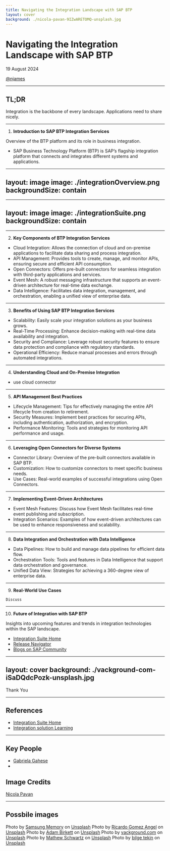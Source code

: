 ```yaml
---
title: Navigating the Integration Landscape with SAP BTP
layout: cover
background: ./nicola-pavan-9IZwARETOMQ-unsplash.jpg
---
```


# Navigating the Integration Landscape with SAP BTP
 19 August 2024

 [@njames]()


---

## TL;DR

Integration is the backbone of every landscape. Applications need to share nicely. 


<!--
Note:
In this talk we will look under the cover of SAP's Business Technology Platform (BTP) Integration Services. 

We will delve into the intricacies of SAP BTP, providing a comprehensive guide on how to effectively integrate cloud
and on-premise applications, manage APIs, and orchestrate data across diverse systems. 
We will explore real-world use cases, best practices, and the latest advancements in integration technology,
empowering your organization to achieve operational efficiency, scalability, and real-time data processing. 

Join us as we navigate the complexities of the integration landscape with SAP BTP.
-->

---

1. **Introduction to SAP BTP Integration Services**

Overview of the BTP platform and its role in business integration.

<v-clicks>

+ SAP Business Technology Platform (BTP) is SAP’s flagship integration platform that connects and integrates different systems and applications.

</v-clicks>


---
layout: image
image: ./integrationOverview.png
backgroundSize: contain
---

---
layout: image
image: ./integrationSuite.png
backgroundSize: contain
---

---

2. **Key Components of BTP Integration Services**


<v-clicks>

+ Cloud Integration: Allows the connection of cloud and on-premise applications to facilitate data sharing and process integration.
+ API Management: Provides tools to create, manage, and monitor APIs, ensuring secure and efficient API consumption.
+ Open Connectors: Offers pre-built connectors for seamless integration with third-party applications and services.
+ Event Mesh: A robust messaging infrastructure that supports an event-driven architecture for real-time data exchange.
+ Data Intelligence: Facilitates data integration, management, and orchestration, enabling a unified view of enterprise data.



</v-clicks>

<!--
Detailed exploration of Cloud Integration, API Management, Open Connectors, Event Mesh, and Data Intelligence.
-->


---



3. **Benefits of Using SAP BTP Integration Services**



<v-clicks>

+ Scalability: Easily scale your integration solutions as your business grows.
+ Real-Time Processing: Enhance decision-making with real-time data availability and integration.
+ Security and Compliance: Leverage robust security features to ensure data protection and compliance with regulatory standards.
+ Operational Efficiency: Reduce manual processes and errors through automated integrations.

</v-clicks>

<!--
    Discuss the advantages such as scalability, real-time processing, and enhanced security.
-->


---



4. **Understanding Cloud and On-Premise Integration**



<v-clicks>

+ use cloud connector

</v-clicks>

<!--
Strategies for effectively integrating various systems to streamline business operations.
 -->

---


5. **API Management Best Practices**


<v-clicks>

+ Lifecycle Management: Tips for effectively managing the entire API lifecycle from creation to retirement.
+ Security Measures: Implement best practices for securing APIs, including authentication, authorization, and encryption.
+ Performance Monitoring: Tools and strategies for monitoring API performance and usage.

</v-clicks>

<!--
Tips and techniques for managing the API lifecycle, including creation, publication, and monitoring.

 -->

---



6. **Leveraging Open Connectors for Diverse Systems**


<v-clicks>

+ Connector Library: Overview of the pre-built connectors available in SAP BTP.
+ Customization: How to customize connectors to meet specific business needs.
+ Use Cases: Real-world examples of successful integrations using Open Connectors.

</v-clicks>


<!-- How to connect SAP and non-SAP systems using pre-built connectors.
 -->

---


7. **Implementing Event-Driven Architectures**


<v-clicks>

+ Event Mesh Features: Discuss how Event Mesh facilitates real-time event publishing and subscription.
+ Integration Scenarios: Examples of how event-driven architectures can be used to enhance responsiveness and scalability.

</v-clicks>

<!-- Utilizing Event Mesh to support a reactive, event-driven approach in your organization.
 -->

---


8. **Data Integration and Orchestration with Data Intelligence**


<v-clicks>

+ Data Pipelines: How to build and manage data pipelines for efficient data flow.
+ Orchestration Tools: Tools and features in Data Intelligence that support data orchestration and governance.
+ Unified Data View: Strategies for achieving a 360-degree view of enterprise data.

</v-clicks>


<!-- Unifying data from multiple sources to provide a comprehensive view of your business information.
 -->

---



9. **Real-World Use Cases**


<v-clicks>

    Discuss

</v-clicks>

<!-- Examples of companies that have successfully implemented BTP Integration Services to enhance their digital ecosystem.
 -->


---


10. **Future of Integration with SAP BTP**

Insights into upcoming features and trends in integration technologies within the SAP landscape.

<v-clicks>

   + [Integration Suite Home](https://www.sap.com/products/technology-platform/integration-suite.html)
   + [Release Navigator](https://readiness-at-scale.enable-now.cloud.sap/pub/20230621_ras/index.html?show=book!BO_EC8330B09B97CDBE#slide!SL_83EFB74698B85387)
   + [Blogs on SAP Community](https://community.sap.com/t5/technology-blogs-by-sap/what-s-new-for-sap-integration-suite-february-2024/ba-p/13635001)

</v-clicks>


---
layout: cover
background: ./vackground-com-iSaDQdcPozk-unsplash.jpg
---

Thank You


---


## References

- [Integration Suite Home](https://learning.sap.com/products/business-technology-platform/integration-suite)
- [Integration solution Learning](https://learning.sap.com/learning-journeys/getting-started-with-sap-integration-solution-advisory-methodology)


---

## Key People
 - [Gabriela Gahese](https://community.sap.com/t5/user/viewprofilepage/user-id/4015)
 -


## Image Credits

[Nicola Pavan](https://unsplash.com/photos/green-grass-field-and-mountain-under-starry-night-9IZwARETOMQ)



---
## Possbile images
Photo by <a href="https://unsplash.com/@samsungmemory?utm_content=creditCopyText&utm_medium=referral&utm_source=unsplash">Samsung Memory</a> on <a href="https://unsplash.com/photos/a-close-up-of-a-laptop-keyboard-and-a-small-piece-of-circuit-board-m587InP07os?utm_content=creditCopyText&utm_medium=referral&utm_source=unsplash">Unsplash</a>
Photo by <a href="https://unsplash.com/@rgaleriacom?utm_content=creditCopyText&utm_medium=referral&utm_source=unsplash">Ricardo Gomez Angel</a> on <a href="https://unsplash.com/photos/a-curved-facade-covered-in-white-latticework-5YM26lUicfU?utm_content=creditCopyText&utm_medium=referral&utm_source=unsplash">Unsplash</a>
Photo by <a href="https://unsplash.com/@abrkett?utm_content=creditCopyText&utm_medium=referral&utm_source=unsplash">Adam Birkett</a> on <a href="https://unsplash.com/photos/white-sync-cable-6cXZnFCd2KQ?utm_content=creditCopyText&utm_medium=referral&utm_source=unsplash">Unsplash</a>
Photo by <a href="https://unsplash.com/@vackground?utm_content=creditCopyText&utm_medium=referral&utm_source=unsplash">vackground.com</a> on <a href="https://unsplash.com/photos/a-multicolored-abstract-background-with-wavy-shapes-iSaDQdcPozk?utm_content=creditCopyText&utm_medium=referral&utm_source=unsplash">Unsplash</a>
Photo by <a href="https://unsplash.com/@cadop?utm_content=creditCopyText&utm_medium=referral&utm_source=unsplash">Mathew Schwartz</a> on <a href="https://unsplash.com/photos/a-close-up-of-a-computer-circuit-board-iGheu30xAi8?utm_content=creditCopyText&utm_medium=referral&utm_source=unsplash">Unsplash</a>
Photo by <a href="https://unsplash.com/@bilgetekin?utm_content=creditCopyText&utm_medium=referral&utm_source=unsplash">bilge tekin</a> on <a href="https://unsplash.com/photos/white-round-ball-under-blue-sky-during-daytime-RL-MWeFguxo?utm_content=creditCopyText&utm_medium=referral&utm_source=unsplash">Unsplash</a>



